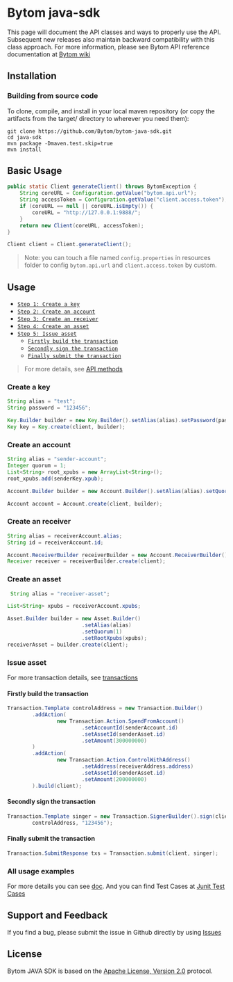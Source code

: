 # Bytom java-sdk

This page will document the API classes and ways to properly use the API.
Subsequent new releases also maintain backward compatibility with this class
approach. For more information, please see Bytom API reference documentation
at [Bytom wiki](https://github.com/Bytom/bytom/wiki/API-Reference)

## Installation

### Building from source code

To clone, compile, and install in your local maven repository (or copy the artifacts from the target/ directory to wherever you need them):

```shell
git clone https://github.com/Bytom/bytom-java-sdk.git
cd java-sdk
mvn package -Dmaven.test.skip=true
mvn install
```

## Basic Usage

```java
public static Client generateClient() throws BytomException {
    String coreURL = Configuration.getValue("bytom.api.url");
    String accessToken = Configuration.getValue("client.access.token");
    if (coreURL == null || coreURL.isEmpty()) {
        coreURL = "http://127.0.0.1:9888/";
    }
    return new Client(coreURL, accessToken);
}

Client client = Client.generateClient();
```
> Note: you can touch a file named ```config.properties``` in resources folder to config ```bytom.api.url``` and ```client.access.token``` by custom.

## Usage

* [`Step 1: Create a key`](#create-a-key)
* [`Step 2: Create an account`](#create-an-account)
* [`Step 3: Create an receiver`](#create-an-receiver)
* [`Step 4: Create an asset`](#create-an-asset)
* [`Step 5: Issue asset`](#issue-asset)
    * [`Firstly build the transaction`](#firstly-build-the-transaction)
    * [`Secondly sign the transaction`](#secondly-sign-the-transaction)
    * [`Finally submit the transaction`](#finally-submit-the-transaction)

> For more details, see [API methods](https://github.com/Bytom/bytom-java-sdk/blob/master/java-sdk/doc/index.md#api-methods)

### Create a key

```java
String alias = "test";
String password = "123456";

Key.Builder builder = new Key.Builder().setAlias(alias).setPassword(password);
Key key = Key.create(client, builder);
```

### Create an account

```java
String alias = "sender-account";
Integer quorum = 1;
List<String> root_xpubs = new ArrayList<String>();
root_xpubs.add(senderKey.xpub);

Account.Builder builder = new Account.Builder().setAlias(alias).setQuorum(quorum).setRootXpub(root_xpubs);

Account account = Account.create(client, builder);
```

### Create an receiver

```java
String alias = receiverAccount.alias;
String id = receiverAccount.id;

Account.ReceiverBuilder receiverBuilder = new Account.ReceiverBuilder().setAccountAlias(alias).setAccountId(id);
Receiver receiver = receiverBuilder.create(client);
```

### Create an asset

```java
 String alias = "receiver-asset";

List<String> xpubs = receiverAccount.xpubs;

Asset.Builder builder = new Asset.Builder()
                        .setAlias(alias)
                        .setQuorum(1)
                        .setRootXpubs(xpubs);
receiverAsset = builder.create(client);
```

### Issue asset

For more transaction details, see [transactions](https://github.com/Bytom/bytom-java-sdk/blob/master/java-sdk/doc/transactions.md)

#### Firstly build the transaction

```java
Transaction.Template controlAddress = new Transaction.Builder()
        .addAction(
                new Transaction.Action.SpendFromAccount()
                        .setAccountId(senderAccount.id)
                        .setAssetId(senderAsset.id)
                        .setAmount(300000000)
        )
        .addAction(
                new Transaction.Action.ControlWithAddress()
                        .setAddress(receiverAddress.address)
                        .setAssetId(senderAsset.id)
                        .setAmount(200000000)
        ).build(client);
```

#### Secondly sign the transaction

```java
Transaction.Template singer = new Transaction.SignerBuilder().sign(client,
        controlAddress, "123456");
```

#### Finally submit the transaction

```java
Transaction.SubmitResponse txs = Transaction.submit(client, singer);
```


### All usage examples

For more details you can see [doc](https://github.com/Bytom/bytom-java-sdk/blob/master/doc/index.md#api-methods). And you can find Test Cases at [Junit Test Cases](https://github.com/Bytom/bytom-java-sdk/tree/master/src/test/java/io/bytom/integration)

## Support and Feedback

If you find a bug, please submit the issue in Github directly by using [Issues](https://github.com/Bytom/bytom-java-sdk/issues)

## License

Bytom JAVA SDK is based on the [Apache License, Version 2.0](http://www.apache.org/licenses/LICENSE-2.0.txt)  protocol.
